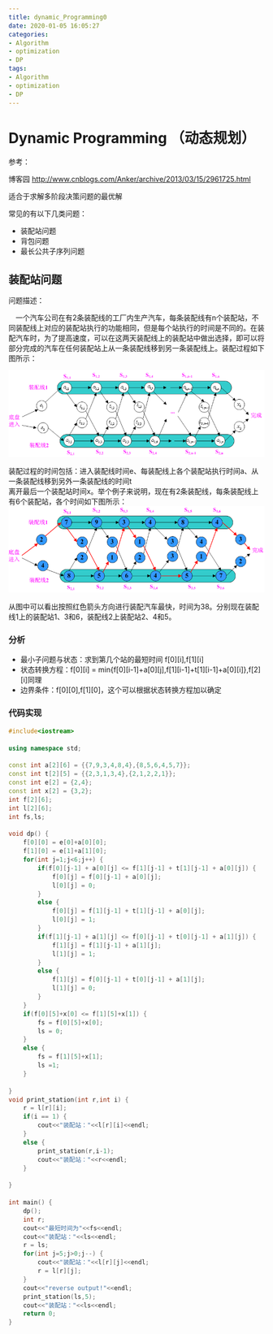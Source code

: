 ```yaml
---
title: dynamic_Programming0
date: 2020-01-05 16:05:27
categories:
- Algorithm
- optimization
- DP
tags:
- Algorithm
- optimization
- DP
---
```


# Dynamic Programming （动态规划）

参考：

博客园 http://www.cnblogs.com/Anker/archive/2013/03/15/2961725.html

适合于求解多阶段决策问题的最优解

常见的有以下几类问题：
- 装配站问题
- 背包问题
- 最长公共子序列问题

## 装配站问题

问题描述：

　一个汽车公司在有2条装配线的工厂内生产汽车，每条装配线有n个装配站，不同装配线上对应的装配站执行的功能相同，但是每个站执行的时间是不同的。在装配汽车时，为了提高速度，可以在这两天装配线上的装配站中做出选择，即可以将部分完成的汽车在任何装配站上从一条装配线移到另一条装配线上。装配过程如下图所示：

![](dynamic_Programming0/dp_zp0.png)

装配过程的时间包括：进入装配线时间e、每装配线上各个装配站执行时间a、从一条装配线移到另外一条装配线的时间t  
离开最后一个装配站时间x。举个例子来说明，现在有2条装配线，每条装配线上有6个装配站，各个时间如下图所示：  
![](dynamic_Programming0/dp_zp1.png)  

从图中可以看出按照红色箭头方向进行装配汽车最快，时间为38。分别现在装配线1上的装配站1、3和6，装配线2上装配站2、4和5。

### 分析

- 最小子问题与状态：求到第几个站的最短时间 f\[0]\[i],f\[1]\[i]
- 状态转换方程：f\[0]\[i] = min{f\[0]\[i-1]+a\[0]\[j],f\[1]\[i-1]+t\[1]\[i-1]+a\[0]\[i]},f\[2]\[i]同理
- 边界条件：f\[0]\[0],f\[1]\[0]，这个可以根据状态转换方程加以确定


### 代码实现

```c++
#include<iostream>

using namespace std;

const int a[2][6] = {{7,9,3,4,8,4},{8,5,6,4,5,7}};
const int t[2][5] = {{2,3,1,3,4},{2,1,2,2,1}};
const int e[2] = {2,4};
const int x[2] = {3,2};
int f[2][6];
int l[2][6];
int fs,ls;

void dp() {
    f[0][0] = e[0]+a[0][0];
    f[1][0] = e[1]+a[1][0];
    for(int j=1;j<6;j++) {
        if(f[0][j-1] + a[0][j] <= f[1][j-1] + t[1][j-1] + a[0][j]) {
            f[0][j] = f[0][j-1] + a[0][j];
            l[0][j] = 0;
        } 
        else {
            f[0][j] = f[1][j-1] + t[1][j-1] + a[0][j];
            l[0][j] = 1;
        }
        if(f[1][j-1] + a[1][j] <= f[0][j-1] + t[0][j-1] + a[1][j]) {
            f[1][j] = f[1][j-1] + a[1][j];
            l[1][j] = 1;
        }
        else {
            f[1][j] = f[0][j-1] + t[0][j-1] + a[1][j];
            l[1][j] = 0;
        }  
    }
    if(f[0][5]+x[0] <= f[1][5]+x[1]) {
        fs = f[0][5]+x[0];
        ls = 0;
    }
    else {
        fs = f[1][5]+x[1];
        ls =1;
    }

}
void print_station(int r,int i) {
    r = l[r][i];
    if(i == 1) {
        cout<<"装配站："<<l[r][i]<<endl;
    }
    else {
        print_station(r,i-1);
        cout<<"装配站："<<r<<endl;
    }

}

int main() {
    dp();
    int r;
    cout<<"最短时间为"<<fs<<endl;
    cout<<"装配站："<<ls<<endl;
    r = ls;
    for(int j=5;j>0;j--) {
        cout<<"装配站："<<l[r][j]<<endl;
        r = l[r][j];
    }
    cout<<"reverse output!"<<endl;
    print_station(ls,5);
    cout<<"装配站："<<ls<<endl;
    return 0;
}
```


